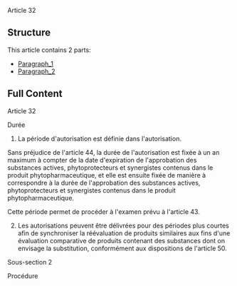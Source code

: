 Article 32

## Structure

This article contains 2 parts:

- [Paragraph_1](./Paragraph_1.md)
- [Paragraph_2](./Paragraph_2.md)

## Full Content

Article 32

Durée

1. La période d'autorisation est définie dans l'autorisation.

Sans préjudice de l'article 44, la durée de l'autorisation est fixée à un an maximum à compter de la date d'expiration de l'approbation des substances actives, phytoprotecteurs et synergistes contenus dans le produit phytopharmaceutique, et elle est ensuite fixée de manière à correspondre à la durée de l'approbation des substances actives, phytoprotecteurs et synergistes contenus dans le produit phytopharmaceutique.

Cette période permet de procéder à l'examen prévu à l'article 43.

2. Les autorisations peuvent être délivrées pour des périodes plus courtes afin de synchroniser la réévaluation de produits similaires aux fins d'une évaluation comparative de produits contenant des substances dont on envisage la substitution, conformément aux dispositions de l'article 50.

Sous-section 2

Procédure